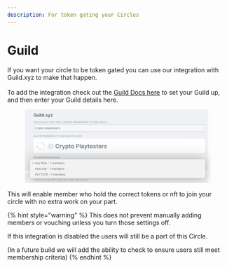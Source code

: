 ```yaml
---
description: For token gating your Circles
---
```


# Guild

If you want your circle to be token gated you can use our integration with Guild.xyz to make that happen. \
\
To add the integration check out the [Guild Docs here](https://docs.guild.xyz/guild) to set your Guild up, and then enter your Guild details here.&#x20;

<figure><img src="../../.gitbook/assets/image (25).png" alt=""><figcaption></figcaption></figure>

This will enable member who hold the correct tokens or nft to join your circle with no extra work on your part.&#x20;

{% hint style="warning" %}
This does not prevent manually adding members or vouching unless you turn those settings off.

If this integration is disabled the users will still be a part of this Circle.&#x20;

(In a future build we will add the ability to check to ensure users still meet membership criteria)
{% endhint %}
